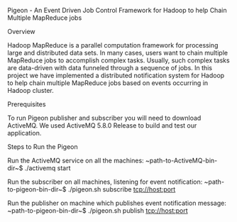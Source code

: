 Pigeon - An Event Driven Job Control Framework for Hadoop to help Chain Multiple MapReduce jobs

Overview

Hadoop MapReduce is a parallel computation framework for processing large and distributed data sets. In many cases, users want to chain multiple MapReduce jobs to accomplish complex tasks. Usually, such complex tasks are data-driven with data funneled through a sequence of jobs. In this project we have implemented a distributed notification system for Hadoop to help chain multiple MapReduce jobs based on events occurring in Hadoop cluster.

Prerequisites

To run Pigeon publisher and subscriber you will need to download ActiveMQ. We used ActiveMQ 5.8.0 Release to build and test our application.

Steps to Run the Pigeon

Run the ActiveMQ service on all the machines:
~path-to-ActiveMQ-bin-dir~$ ./activemq start

Run the subscriber on all machines, listening for event notification:
~path-to-pigeon-bin-dir~$ ./pigeon.sh subscribe <topicname> <jobscript> <tcp://host:port>

Run the publisher on machine which publishes event notification message:
~path-to-pigeon-bin-dir~$ ./pigeon.sh publish <topicname> <eventmessage> <tcp://host:port>
